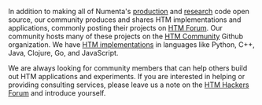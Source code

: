 ---
---

[community]:  https://github.com/htm-community
[forum]:      https://discourse.numenta.org/categories
[github]:     https://github.com/numenta
[hack]:       https://discourse.numenta.org/c/htm-hackers
[implements]: /implementations/
[research]:   https://github.com/numenta/nupic.research

In addition to making all of Numenta's [production][github]
and [research][research] code open source, our community produces and shares
HTM implementations and applications, commonly posting their projects
on [HTM Forum][forum]. Our community hosts many of these projects on
the [HTM Community][community] Github organization. We
have [HTM implementations][implements] in languages like Python, C++, Java,
Clojure, Go, and JavaScript.

We are always looking for community members that can help others build out HTM
applications and experiments. If you are interested in helping or providing
consulting services, please leave us a note on the [HTM Hackers Forum][hack] and
introduce yourself.
